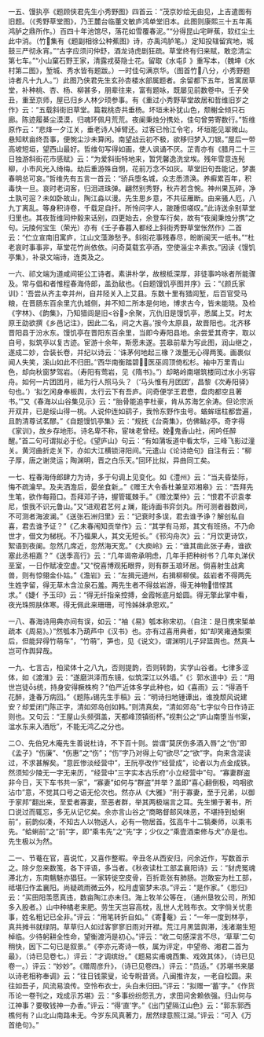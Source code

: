 <!-- { "loadSidebar": true } -->
一五、馒执亭《题顾侠君先生小秀野图》四首云：“茂京妙绘无由见，上吉遣图有旧题。（《秀野草堂图》，乃王麓台临董文敏庐鸿单堂旧本。此图则康熙三十五年禹鸿胪之鼎所作。）百四十年池馆尽，落花如雪覆春泥。”“分得昆山宅畔蕉，软红尘土此中消。（竹集有《题副相徐公种蕉图》诗，亦禹鸿胪笔。）定知投辖留宾地，城鼓三严彻永宵。”“古字应须问仲舒，酒龙诗虎剧狂疏。草堂终有归来赋，敢恋清尘第七车。”“小山窠石野王家，清露戎葵隐士花。留取《水屯阝》重写本，（魏坤《水村第二图》，堑城、秀水皆有题跋。）一时佳句满京华。（图首竹八分，小秀野题诗者凡十九人。”）此图乃侠君先生玄孙杏楼水部属题者。余留都下五年，皆寓居草堂，补种桃、杏、杨、柳甚多，朋辈往来，富有题咏，既屡见前数卷中。壬子癸丑，重至京师，屋已归乡人林少顼参事。有《重过小秀野草堂故居和哲维旧岁之作》云：“五载斜街旧草堂。篇栽桃杏共垂杨。坏垣未补犹山色，颓榭全倾只石廊。陈迹履綦尘漠漠，归魂环佩月荒荒。夜阑秉烛分携处，佳句曾劳寄数行。”哲维原作云：“悲烽一夕江关，垂老诗人掉臂还。过客已怜江令宅，坏垣能见翠微山。悬知畎亩终吾事，便惋尘沙未算闲。南望战云初不极，欲移归梦入刀银。”屋后一带高坡短垣，望西山最好。哲维句写得如画，使人讽诵不厌。芷青亦有《腊月二十三日独游斜街花市感赋》云：“为爱斜街特地来，暂凭馨逸洗坌埃。残年雪意连髡柳，小市风光入绮梅。劫后重游殊自惘，花前万念不如灰。草堂旧句吾能记，梦裹春明总可哀。”哲维先有五言一首云：“骄兵堕名城，众志悉溃涣。养癣累百年，积毒快一旦。哀时老词客，归泪进珠弹。翩然别秀野，秋卉若含惋。神州果瓦碎，净土孰可逭？未如卧故山，陶江淼以漫。先生思乡意，不共征雁断。由来骚人厄，八九丁离乱。等身积诗卷，千载足自扦。所怜问字人，跛踵但嗟叹。”此诗送余别草堂归里也。其夜哲维同仲毅来话别，四更始去，余登车行矣，故有“夜阑秉烛分携”之句。沅陵何宝生（荣光）亦有《壬子春暮入都经上斜街秀野草堂怅然作》二首云：“伫立宣南旧寓庐，江山文藻渺愁予。斜街花事残春尽，盼断闽天一纸书。”“杜老哀时事事非，草堂花竹尚依依。问奇莫载玄亭酒，空使淄尘ネ素衣。”因读《馒饥亭集》，补录文端诗，连类及之。

一六、祁文端为道咸间钜公工诗者。素讲朴学，故根柢深厚，非徒事吟咏者所能骤及。常与倡和者惟程春海侍郎，盖劲敌也。《自题馒饥亭图并序》云：“《颜氏家训》：‘吾尝从齐主幸并州，自井陉关入上艾县。东数十里有猎闾堑，后百官受马粮，在晋肠东百余里亢仇城侧，并不知二所本是何地，博求古今，皆未能晓。及检《字林》、《韵集》，乃知猎闾是旧<谷>余聚，亢仇旧是馒饥亭，悉属上艾。时太原王劭欲撰《乡邑记注》，因此二名，间之大喜。’按今太原县，故晋阳也。北齐移晋阳县于汾水东。馒饥亭在晋阳东百余里，当即今寿阳县地。余尝爱其奇字，取以自号，拟筑亭以复古迹。宦游十余年，斯愿未遂。芸皋前辈为写此图，润山继之，遂成二妙，合装长卷，并纪以诗云：‘诛茅何地起三椽？泼墨无心得两笺。画裹似闻人失笑，溪山如此不归田。’‘西华南衡踏碧，医巫闾顶倚松杉。袖中万里青山色，却向秋窗梦驾岩。（寿阳有莺岩，见《隋书》。”）却略岭南堪筑楼同过水小劣容舟。如何一片团团月，祗为行人照马头？（‘马头惟有月团团’，昌黎《次寿阳驿》句也。’）‘拟乞闲身奉板舆，太行云下有吾庐。问奇便学王君懋，盘肉都空且著书。’”又《春海以山谷集见示》云：“胎骨能追李杜豪，肯从苏海乞余涛。但论宗派开双井，已是绥山得一桃。人说仲连如鹞子，我怜东野作虫号。蝤蛑瑶柱都尝遍，且酌清尊试茗醪。”《自题馒饥亭集》云：“规抚《台斋集》，仿佛鲒亭。奇字得《家训》，故乡存地形。诗名卑不称，宦味老曾经。娩鬼香山社，闲吟任醉醒。”首二句可谓拟必于伦。《望庐山》句云：“有如蒲坂道中看太华，三峰飞影过潼关。黄河曲折走关下，亦如大江横锁浔阳间。”元遣山《论诗绝句》自注有云：“柳子厚，唐之谢灵运；陶渊明，晋之白乐天。”回环比拟，异曲同工矣。

一七、程春海侍郎肆力为诗，多于句调上见变化。如《澧州》云：“当夫昏垫际，悔不疏瀹早。及夫洒澹后，晏坐食新。”《赠王大令香杜兼呈邓湘皋》云：“吾拜先生笔，欲作每箝口。吾拜邓子诗，握管辄棘手。”《赠沈栗仲》云：“恨君不识袁孝尼，恨我不识元鲁山。”又“进观君艺何ょ斓，能诗画书弈剑丸。所可测者器数间，不可测者海波澜。”《送张石洲归里》云：“记衰时多误，君去谁予诤？解创私自喜，君去谁予证？”《乙未春闱知贡举作》云：“其学有马郑，其文有班扬。不乃命世才，借文为梯桄。不乃福果人，其文无短长。”《邗沟舟次》云：“月饮更诗饮，絮语到夜阑。忽然几席近，忽然海天宽。”《大庾岭》云：“谁其凿此张子寿，谁欲塞此丞相嘉？”《送季高行》云：“几年谒帝承明虑，几年手把种树书？几年丸涕伏垩室，一日作赋凌空虚。”又“傥喜博观拓眼界，则有群玉琅环居。倘喜射生战禽兽，则有惊翎金仆姑。”《澹岩》云：“左揖元道州，右揖柳柳侯。兹岩者不得两先生姓字留，得无草木含泣泉石羞。两先生者不得兹岩游，得无神物惜悭其求。”《婕亻予玉印》云：“得无纤指亲控搏，金霞帐底月蛤圆。得无擎此掌中看，夜光珠照肤体寒。得无佩此来珊珊，可怜姊妹承恩欢。”

一八、春海诗用典亦间有误，如云：“袖《易》瓠本称宋初。（自注：是日携宋椠单疏本《周易》。）”然瓠本乃葫芦中《汉书》也。亦有过喜用典者，如“却笑雍通梨栗后，但能舁得竹萌车”，“竹萌”，笋也，见《说文》，谓渊明儿子舁篮舆也。然真┺岂可作舆舁哉。

一九、七言古，柏梁体十之八九，否则提韵，否则转韵，实学山谷者。七律多涩体，如《渡淮》云：“遂磨洪泽而东镜，似筑深江以外墙。”《氵郭水道中》云：“用世岂徒统，持身安得橛株枸？”伯严近体多学此种也，如《喜雨》云：“得酒千花醉，逢春万病回。”《题陈锡先生手稿》云：“明诗扫地锺谭出，谁挽颓风说建安？却爱闭门陈正字，清如郊岛创如韩。”则清真矣，“清如郊岛”七字似今日作诗正则也。又句云：“王屋山头频弭盖，天都峰顶镇街杯。”视荆公之“庐山南堕当书案，湓水东来入酒卮”，不能无鸿乙之分也。

二○、先伯兄木庵先生善说杜诗，不下百十则。尝谓“莫厌伤多酒入唇”之“伤”即《孟子》“伤廉”、“伤惠”之“伤”；“伤”字乃对得上句“欲尽”之“欲”字。向来含混读过，不求甚解矣。“意匠惨淡经营中”，王阮亭改作“经营成”，论者以为点金成铁。然须知少陵无一字无来历，“经营中”三字实本古乐府“小立经营中”句。“寡妻群盗非今日，天下车书共一家”，“寡妻”如何与“群盗”并举？盖即“喜心翻倒极，呜咽欲沾巾”意，不觉其口号之语无伦次也。然亦从《大雅》“刑于寡妻，至于兄弟，以御于家邦”翻出来，至爱者寡妻，至恶者群，举其两极端言之耳。先生懒于著书，所口说过而辄忘，多无从记忆矣。余亦言山谷之“商略督邮风味恶，不堪持到蛤蜊前”，前韵似凑，不知古人以物送人，必有一物居首。弦高牛十二犒秦师，以乘韦先。“蛤蜊前”之“前”字，即“乘韦先”之“先”字；少仪之“乘壹酒束修与犬”亦是也。先生极以为然。

二一、节菴在官，喜说忙，又喜作整暇。辛丑冬从西安归，问余近作，写数首示之。除夕忽来数笺，各下评语，多当者。《秋夜读杜工部孟襄阳诗》云：“豺虎冤魂滞北方，东南魑魅亦猖狂。一家转徙空皮骨，百折乖张有肺肠。岂敢妄为杜工部，祗堪归作孟襄阳。尚疑疏雨微云外，松月虚窗梦未凉。”评云：“是作家。”《思归》云：“买田阳羡愿真违，数亩陶江亦未归。海上牧羊公等在，（通州垦牧公司，所知多入股者。）山中种橘老来肥。劳生天岂容高枕，乱世人尤贱布衣。文字倘关忧患事，姓名粗记已全非。”评云：“用笔转折自如。”《寄菴》云：“一年一度到林亭，真共摊书就绿阴。草草归人如过客寥寥旧雨对开襟。荒江月黑篮舆滞，浅渚潮生短棹临。少待躬耕全性命，望衡渡沔是初心。”评云：“收二句感深言不尽，‘草草’二句稍快，因下二句已是叙景。”《李亦元寄诗一帙，属为评定，中望帝、湘君二首为最》，（诗已见卷七。）评云：“才调缤纷。”《题易实甫魂西集、戏效其体》，（诗已见卷一。）评云：“妙妙”。《赠周彦升》，（诗已见卷四。）评云：“员适。”《苏堪书来屡以诗老相称奉调》云：“往日钱蒙叟，论专睨昔贤。八闽推许友，一老自松圆。来往如吾子，风流易浪传。空怜布衣士，头白未归田。”评云：“拟赠一‘蓄’字。”《作货币论一卷刊之，戏成示苏堪》云：“多事纷纷怨孔方，求田问舍赖依强。归山何与江神事？要敬钱神一办香。”评云：“得‘直’字。”《出门望隔江山色》云：“郭东郭西樵何有？山北山南路未无。今岁东风真著力，居然绿意照江湖。”评云：“可入《万首绝句》。”


